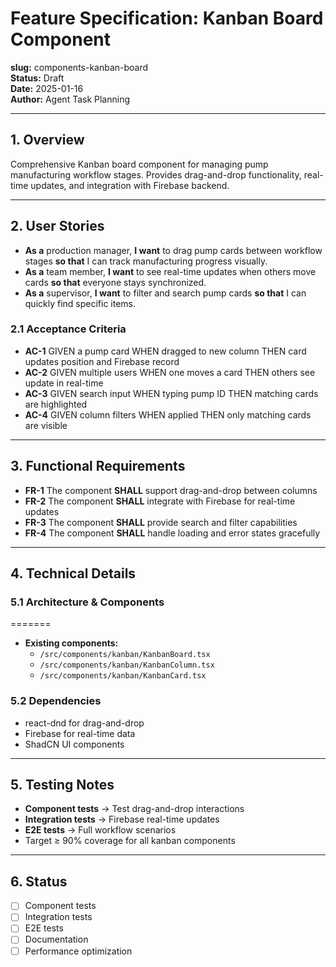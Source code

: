# Feature Specification: Kanban Board Component

**slug:** components-kanban-board  
**Status:** Draft  
**Date:** 2025-01-16  
**Author:** Agent Task Planning

---

## 1. Overview

Comprehensive Kanban board component for managing pump manufacturing workflow stages. Provides drag-and-drop functionality, real-time updates, and integration with Firebase backend.

---

## 2. User Stories

- **As a** production manager, **I want** to drag pump cards between workflow stages **so that** I can track manufacturing progress visually.
- **As a** team member, **I want** to see real-time updates when others move cards **so that** everyone stays synchronized.
- **As a** supervisor, **I want** to filter and search pump cards **so that** I can quickly find specific items.

### 2.1 Acceptance Criteria

- **AC-1** GIVEN a pump card WHEN dragged to new column THEN card updates position and Firebase record
- **AC-2** GIVEN multiple users WHEN one moves a card THEN others see update in real-time
- **AC-3** GIVEN search input WHEN typing pump ID THEN matching cards are highlighted
- **AC-4** GIVEN column filters WHEN applied THEN only matching cards are visible

---

## 3. Functional Requirements

- **FR-1** The component **SHALL** support drag-and-drop between columns
- **FR-2** The component **SHALL** integrate with Firebase for real-time updates
- **FR-3** The component **SHALL** provide search and filter capabilities
- **FR-4** The component **SHALL** handle loading and error states gracefully

---

## 4. Technical Details

### 5.1 Architecture & Components

=======

- **Existing components:**
  - `/src/components/kanban/KanbanBoard.tsx`
  - `/src/components/kanban/KanbanColumn.tsx`
  - `/src/components/kanban/KanbanCard.tsx`

### 5.2 Dependencies

- react-dnd for drag-and-drop
- Firebase for real-time data
- ShadCN UI components

---

## 5. Testing Notes

- **Component tests** → Test drag-and-drop interactions
- **Integration tests** → Firebase real-time updates
- **E2E tests** → Full workflow scenarios
- Target ≥ 90% coverage for all kanban components

---

## 6. Status

- [ ] Component tests
- [ ] Integration tests  
- [ ] E2E tests
- [ ] Documentation
- [ ] Performance optimization
